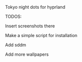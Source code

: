 Tokyo night dots for hyprland

TODOS:

Insert screenshots there 

Make a simple script for installation

Add sddm 

Add more wallpapers
